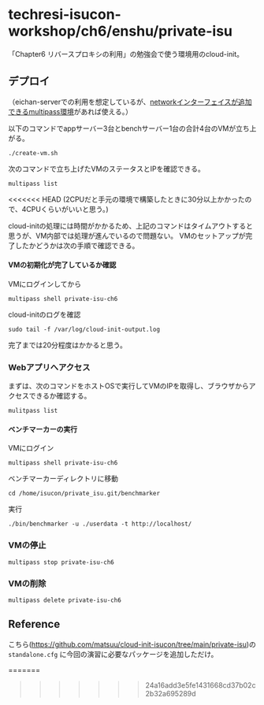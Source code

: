 # techresi-isucon-workshop/ch6/enshu/private-isu

「Chapter6 リバースプロキシの利用」の勉強会で使う環境用のcloud-init。

## デプロイ

（eichan-serverでの利用を想定しているが、[networkインターフェイスが追加できるmultipass環境](https://multipass.run/docs/additional-networks)があれば使える。）

以下のコマンドでappサーバー3台とbenchサーバー1台の合計4台のVMが立ち上がる。


```
./create-vm.sh
```

次のコマンドで立ち上げたVMのステータスとIPを確認できる。

```
multipass list
```
<<<<<<< HEAD
(2CPUだと手元の環境で構築したときに30分以上かかったので、4CPUくらいがいいと思う。)

cloud-initの処理には時間がかかるため、上記のコマンドはタイムアウトすると思うが、VM内部では処理が進んでいるので問題ない。
VMのセットアップが完了したかどうかは次の手順で確認できる。

#### VMの初期化が完了しているか確認

VMにログインしてから

```
multipass shell private-isu-ch6
```

cloud-initのログを確認

```
sudo tail -f /var/log/cloud-init-output.log
```

完了までは20分程度はかかると思う。

### Webアプリへアクセス

まずは、次のコマンドをホストOSで実行してVMのIPを取得し、ブラウザからアクセスできるか確認する。

```
mulitpass list
```


#### ベンチマーカーの実行

VMにログイン

```
multipass shell private-isu-ch6
```

ベンチマーカーディレクトリに移動

```
cd /home/isucon/private_isu.git/benchmarker
```

実行

```
./bin/benchmarker -u ./userdata -t http://localhost/
```

### VMの停止

```
multipass stop private-isu-ch6
```

### VMの削除

```
multipass delete private-isu-ch6
```

## Reference

こちら(https://github.com/matsuu/cloud-init-isucon/tree/main/private-isu)の `standalone.cfg` に今回の演習に必要なパッケージを追加しただけ。

=======
>>>>>>> 24a16add3e5fe1431668cd37b02c2b32a695289d
